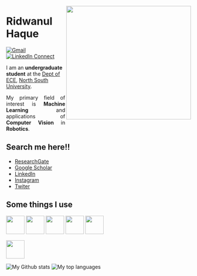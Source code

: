 <a target="_blank"><img height = "310" width="340" align="right" src="https://github.com/rhridwan/rhridwan/blob/main/images/A.gif"></a>


# Ridwanul Haque


[![Gmail](https://img.shields.io/badge/%20-Send%20Mail-black?color=14171A&labelColor=ef5350&logo=gmail&logoColor=ffffff)](mailto:ridwanul.haque@northsouth.edu)
[![LinkedIn Connect](https://img.shields.io/badge/%20-Connect-black?color=14171A&labelColor=212121&logo=linkedin&logoColor=ffffff)](https://www.linkedin.com/in/ridwanul-haque-b4729a169/)

<p1 align="justify">
I am an <b>undergraduate student</b> at the <a href="http://ece.northsouth.edu/" target="_blank">Dept of ECE</a>, <a href="http://www.northsouth.edu/">North South University</a>.
</p1>

<p align="justify">
My primary field of interest is <b>Machine Learning</b> and applications of <b>Computer Vision</b> in <b>Robotics</b>.

</p>


## Search me here!!
* [ResearchGate](https://www.researchgate.net/profile/Ridwanul_Haque)
* [Google Scholar](https://scholar.google.com/citations?hl=en&authuser=1&user=-RdiYlQAAAAJ)
* [LinkedIn](https://www.linkedin.com/in/ridwanul-haque-b4729a169/)
* [Instagram](https://www.instagram.com/xihridwan/)
* [Twiter](https://twitter.com/RHRidwan3)


## Some things I use 

<code><img height="50" src="https://www.vectorlogo.zone/logos/github/github-ar21.svg"></code>
<code><img height="50" src="https://www.vectorlogo.zone/logos/python/python-ar21.svg"></code>
<code><img height="50" src="https://www.vectorlogo.zone/logos/jupyter/jupyter-ar21.svg"></code>
<code><img height="50" src="https://www.vectorlogo.zone/logos/visualstudio_code/visualstudio_code-ar21.svg"></code>
<code><img height="50" src="https://www.vectorlogo.zone/logos/mysql/mysql-ar21.svg"></code>

<code><img height="50" src="https://www.vectorlogo.zone/util/convert_to_png.html?svg=/logos/linux/linux-ar21.svg"></code>


![My Github stats](https://github-readme-stats.vercel.app/api?username=rhridwan&show_icons=true&hide_border=true)
![My top languages](https://github-readme-stats.vercel.app/api/top-langs/?username=rhridwan&layout=compact&hide_border=true)

<!--<code><img height="50" src=""></code>
<code><img height="50" src=""></code>
<code><img height="50" src=""></code>
<code><img height="50" src=""></code>


<!--
**rhridwan/rhridwan** is a ✨ _special_ ✨ repository because its `README.md` (this file) appears on your GitHub profile.

Here are some ideas to get you started:

- 🔭 I’m currently working on ...
- 🌱 I’m currently learning ...
- 👯 I’m looking to collaborate on ...
- 🤔 I’m looking for help with ...
- 💬 Ask me about ...
- 📫 How to reach me: ...
- 😄 Pronouns: ...
- ⚡ Fun fact: ...
-->

